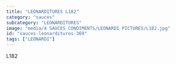 ```yaml
---
title: "LEONARDITURES L182"
category: "sauces"
subcategory: "LEONARDITURES"
image: "media/4 SAUCES CONDIMENTS/LEONARDI PICTURES/L182.jpg"
id: "sauces-leonarditures-369"
tags: ["LEONARDI"]
---
```


L182
